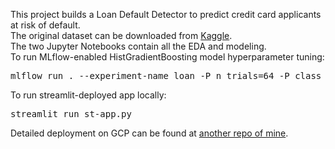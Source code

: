 This project builds a Loan Default Detector to predict credit card applicants at risk of default. <br>
The original dataset can be downloaded from <a href="https://www.kaggle.com/datasets/mishra5001/credit-card?select=application_data.csv">Kaggle</a>.<br>
The two Jupyter Notebooks contain all the EDA and modeling.<br>
To run MLflow-enabled HistGradientBoosting model hyperparameter tuning:
<pre>mlflow run . --experiment-name loan -P n_trials=64 -P class_balance=True -P objective_metric=ap -P undersample=False</pre>
To run streamlit-deployed app locally:
<pre>streamlit run st-app.py</pre>
Detailed deployment on GCP can be found at <a href="https://github.com/xfreppihs/streamlit-deploytment-on-GCP">another repo of mine</a>.
